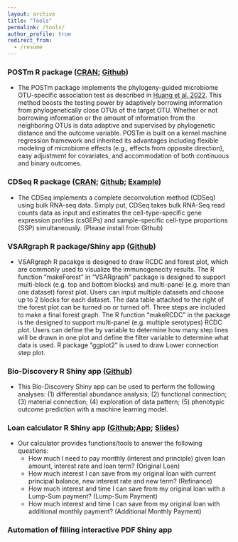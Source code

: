 ```yaml
---
layout: archive
title: "Tools"
permalink: /tools/
author_profile: true
redirect_from:
  - /resume
---
```


### POSTm R package ([CRAN](https://CRAN.R-project.org/package=POSTm); [Github](https://github.com/hczdavid/POSTm))

* The POSTm package implements the phylogeny-guided microbiome OTU-specific association test as described in [Huang et al. 2022](https://microbiomejournal.biomedcentral.com/articles/10.1186/s40168-022-01266-3). This method boosts the testing power by adaptively borrowing information from phylogenetically close OTUs of the target OTU. Whether or not borrowing information or the amount of information from the neighboring OTUs is data adaptive and supervised by phylogenetic distance and the outcome variable. POSTm is built on a kernel machine regression framework and inherited its advantages including flexible modeling of microbiome effects (e.g., effects from opposite direction), easy adjustment for covariates, and accommodation of both continuous and binary outcomes. 

### CDSeq R package ([CRAN](https://CRAN.R-project.org/package=CDSeq); [Github](https://github.com/kkang7/CDSeq_R_Package); [Example](https://github.com/hczdavid/CDSeq))

* The CDSeq implements a complete deconvolution method (CDSeq) using bulk RNA-seq data. Simply put, CDSeq takes bulk RNA-Seq read counts data as input and estimates the cell-type-specific gene expression profiles (csGEPs) and sample-specific cell-type proportions (SSP) simultaneously. (Please install from Github)

### VSARgraph R package/Shiny app ([Github](https://github.com/hczdavid/ImmunoGraph))

* VSARgraph R pacakge is designed to draw RCDC and forest plot, which are commonly used to visualize the immunogenecity results. The R function “makeForest” in “VSARgraph” package is designed to support multi-block (e.g. top and bottom blocks) and multi-panel (e.g. more than one dataset) forest plot. Users can input multiple datasets and choose up to 2 blocks for each dataset. The data table attached to the right of the forest plot can be turned on or turned off. Three steps are included to make a final forest graph. The R function “makeRCDC” in the package is the designed to support multi-panel (e.g. multiple serotypes) RCDC plot. Users can define the by variable to determine how many step lines will be drawn in one plot and define the filter variable to determine what data is used. R package “ggplot2” is used to draw Lower connection step plot.


### Bio-Discovery R Shiny app ([Github](https://github.com/hczdavid/biodiscovery))

* This Bio-Discovery Shiny app can be used to perform the following analyses: (1) differential abundance analysis; (2) functional connection; (3) material connection; (4) exploration of data pattern; (5) phenotypic outcome prediction with a machine learning model.  

### Loan calculator R Shiny app ([Github](https://github.com/hczdavid/LoanCalculator);[App](https://davidnadia.shinyapps.io/mortgage_calculator/); [Slides](http://hczdavid.github.io/files/loan.pdf))

* Our calculator provides functions/tools to answer the following questions: 
  * How much I need to pay monthly (interest and principle) given loan amount, interest rate and loan term? (Original Loan)
  * How much interest I can save from my original loan with current principal balance, new interest rate and new term? (Refinance)
  * How much interest and time I can save from my original loan with a Lump-Sum payment? (Lump-Sum Payment)
  * How much interest and time I can save from my original loan with additional monthly payment? (Additional Monthly Payment)


### Automation of filling interactive PDF Shiny app




